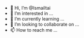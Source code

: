 - 👋 Hi, I’m @Ismailtai
- 👀 I’m interested in ...
- 🌱 I’m currently learning ...
- 💞️ I’m looking to collaborate on ...
- 📫 How to reach me ...

<!---
Ismailtai/Ismailtai is a ✨ special ✨ repository because its `README.md` (this file) appears on your GitHub profile.
You can click the Preview link to take a look at your changes.
--->
